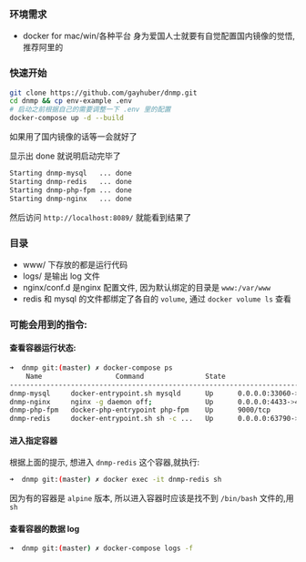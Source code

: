 ### 环境需求
* docker for mac/win/各种平台
身为爱国人士就要有自觉配置国内镜像的觉悟, 推荐阿里的


### 快速开始
```bash
git clone https://github.com/gayhuber/dnmp.git
cd dnmp && cp env-example .env
# 启动之前根据自己的需要调整一下 .env 里的配置
docker-compose up -d --build
```
如果用了国内镜像的话等一会就好了

显示出 done 就说明启动完毕了
```bash
Starting dnmp-mysql   ... done
Starting dnmp-redis   ... done
Starting dnmp-php-fpm ... done
Starting dnmp-nginx   ... done
```
然后访问 `http://localhost:8089/` 就能看到结果了

### 目录
- www/ 下存放的都是运行代码
- logs/ 是输出 log 文件
- nginx/conf.d 是nginx 配置文件, 因为默认绑定的目录是 `www:/var/www`
- redis 和 mysql 的文件都绑定了各自的 `volume`, 通过 `docker volume ls` 查看




### 可能会用到的指令:
#### 查看容器运行状态:
```bash
➜  dnmp git:(master) ✗ docker-compose ps
    Name                  Command               State                      Ports
---------------------------------------------------------------------------------------------------
dnmp-mysql     docker-entrypoint.sh mysqld      Up      0.0.0.0:33060->3306/tcp
dnmp-nginx     nginx -g daemon off;             Up      0.0.0.0:4433->443/tcp, 0.0.0.0:8089->80/tcp
dnmp-php-fpm   docker-php-entrypoint php-fpm    Up      9000/tcp
dnmp-redis     docker-entrypoint.sh sh -c ...   Up      0.0.0.0:63790->6379/tcp
```

#### 进入指定容器
根据上面的提示, 想进入 `dnmp-redis` 这个容器,就执行:
```bash
➜  dnmp git:(master) ✗ docker exec -it dnmp-redis sh
```
因为有的容器是 `alpine` 版本, 所以进入容器时应该是找不到 `/bin/bash` 文件的,用 `sh`

#### 查看容器的数据 log
```bash
➜  dnmp git:(master) ✗ docker-compose logs -f
```